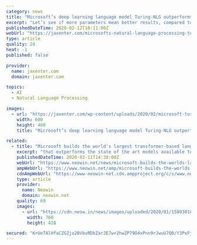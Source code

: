 ```yaml
---
category: news
title: "Microsoft’s deep learning language model Turing-NLG outperforms GPT-2"
excerpt: "Let’s see if more parameters mean better results, compared to OpenAI’s GPT-2 and NVIDIA’s Megatron-LM. Turing Natural Language Generation, short Turing-NLG, is a new deep learning language model developed by Microsoft. It was announced on the Microsoft Research Blog. The transformer-based model Turing-NLG can not only generate texts and ..."
publishedDateTime: 2020-02-12T18:11:00Z
webUrl: "https://jaxenter.com/microsofts-natural-language-processing-turing-nlg-168158.html"
type: article
quality: 24
heat: -1
published: false

provider:
  name: jaxenter.com
  domain: jaxenter.com

topics:
  - AI
  - Natural Language Processing

images:
  - url: "https://jaxenter.com/wp-content/uploads/2020/02/microsoft-turing-nlg.jpg"
    width: 600
    height: 400
    title: "Microsoft’s deep learning language model Turing-NLG outperforms GPT-2"

related:
  - title: "Microsoft builds the world's largest transformer-based language generation model"
    excerpt: "that outperforms the state of the art models available today on many downstream natural language processing (NLP) applications. To train the model, researchers at Microsoft trained their model on an NVIDIA DGX-2 system housing multiple NVIDIA V100 GPUs that were interconnected with InfiniBand. The type of training data used was similar to the ..."
    publishedDateTime: 2020-02-11T14:38:00Z
    webUrl: "https://www.neowin.net/news/microsoft-builds-the-worlds-largest-transformer-based-language-generation-model"
    ampWebUrl: "https://www.neowin.net/amp/microsoft-builds-the-worlds-largest-transformer-based-language-generation-model/"
    cdnAmpWebUrl: "https://www-neowin-net.cdn.ampproject.org/c/s/www.neowin.net/amp/microsoft-builds-the-worlds-largest-transformer-based-language-generation-model/"
    type: article
    provider:
      name: Neowin
      domain: neowin.net
    quality: 69
    images:
      - url: "https://cdn.neow.in/news/images/uploaded/2020/01/1580301872_microsoft_2_story.jpg"
        width: 760
        height: 428

secured: "K+UeTAlHfaCZGZju20VbvRDbZarJE7w+2hwZP79O4xPnn9rJwuU7Q0/Y3PxFjhO8ulsCSJXmv4vf+btGwimS3UdmqbztbkzEPXUi82UBNDsRW+aZbiiKX5jpFqiHhDF597yi5azWBCfuL3ZuY9RfistQe7TbxeqHcllcXE5zOAPTMT6FXDcM4jpV1n3uX5exbomMCiZmI2WEen1imklvLNHVr1n6nkzpL7BtUiKgs5Q8SIrbYqO/M5+ku373wEatW54O472sMWF6A3v4ZC6hs9Uo7/FlK6GBsHG9mXwogx226AzTXdiHpuakHWiGWg5U9D9HexUkSd0vWCeb8/CML3vmKzlJT5LpgJv2TE6czGHzFxL5clbEbpEAayMFhmsZ88ZEZocN8hold1CeTrphdwT5qx8md20amNQdTGl9NMB69NjRcJ7WB7njoVRFQ2elmPCrTS/bcrSHom7UGW8ZB76ZjH7+84sNnilRU5RCZ1w=;XiC6XGIKEAgi6nJwZuJL/g=="
---
```


